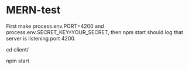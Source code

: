 # MERN-test

First make process.env.PORT=4200 and process.env.SECRET_KEY=YOUR_SECRET, then npm start should log that server is listening port 4200.

cd client/

npm start
